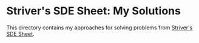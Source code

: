 # Striver's SDE Sheet: My Solutions

This directory contains my approaches for solving problems from [Striver's SDE Sheet](https://takeuforward.org/interviews/strivers-sde-sheet-top-coding-interview-problems). 
